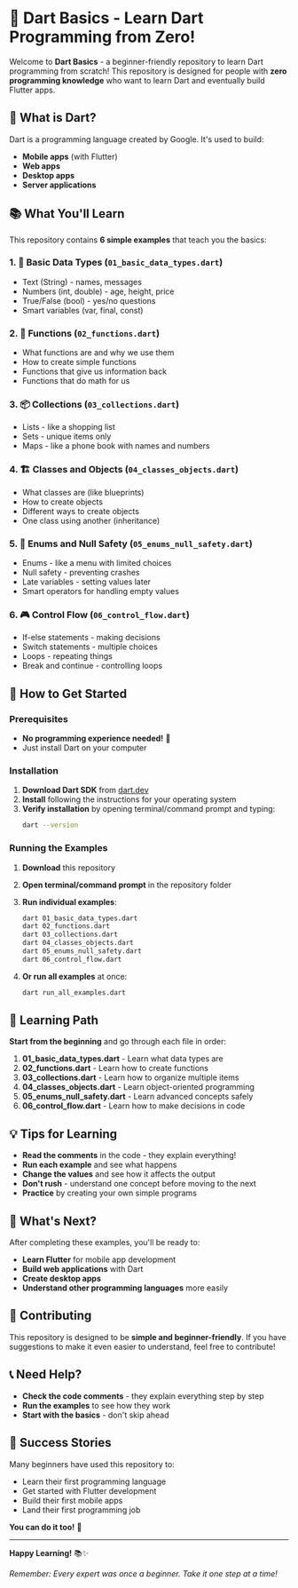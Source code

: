 # 🚀 Dart Basics - Learn Dart Programming from Zero!

Welcome to **Dart Basics** - a beginner-friendly repository to learn Dart programming from scratch! This repository is designed for people with **zero programming knowledge** who want to learn Dart and eventually build Flutter apps.

## 🎯 What is Dart?

Dart is a programming language created by Google. It's used to build:
- **Mobile apps** (with Flutter)
- **Web apps**
- **Desktop apps**
- **Server applications**

## 📚 What You'll Learn

This repository contains **6 simple examples** that teach you the basics:

### 1. 📝 **Basic Data Types** (`01_basic_data_types.dart`)
- Text (String) - names, messages
- Numbers (int, double) - age, height, price
- True/False (bool) - yes/no questions
- Smart variables (var, final, const)

### 2. 🔧 **Functions** (`02_functions.dart`)
- What functions are and why we use them
- How to create simple functions
- Functions that give us information back
- Functions that do math for us

### 3. 📦 **Collections** (`03_collections.dart`)
- Lists - like a shopping list
- Sets - unique items only
- Maps - like a phone book with names and numbers

### 4. 🏗️ **Classes and Objects** (`04_classes_objects.dart`)
- What classes are (like blueprints)
- How to create objects
- Different ways to create objects
- One class using another (inheritance)

### 5. 🎲 **Enums and Null Safety** (`05_enums_null_safety.dart`)
- Enums - like a menu with limited choices
- Null safety - preventing crashes
- Late variables - setting values later
- Smart operators for handling empty values

### 6. 🎮 **Control Flow** (`06_control_flow.dart`)
- If-else statements - making decisions
- Switch statements - multiple choices
- Loops - repeating things
- Break and continue - controlling loops

## 🚀 How to Get Started

### Prerequisites
- **No programming experience needed!** 🎉
- Just install Dart on your computer

### Installation

1. **Download Dart SDK** from [dart.dev](https://dart.dev/get-dart)
2. **Install** following the instructions for your operating system
3. **Verify installation** by opening terminal/command prompt and typing:
   ```bash
   dart --version
   ```

### Running the Examples

1. **Download** this repository
2. **Open terminal/command prompt** in the repository folder
3. **Run individual examples**:
   ```bash
   dart 01_basic_data_types.dart
   dart 02_functions.dart
   dart 03_collections.dart
   dart 04_classes_objects.dart
   dart 05_enums_null_safety.dart
   dart 06_control_flow.dart
   ```

4. **Or run all examples** at once:
   ```bash
   dart run_all_examples.dart
   ```

## 📖 Learning Path

**Start from the beginning** and go through each file in order:

1. **01_basic_data_types.dart** - Learn what data types are
2. **02_functions.dart** - Learn how to create functions
3. **03_collections.dart** - Learn how to organize multiple items
4. **04_classes_objects.dart** - Learn object-oriented programming
5. **05_enums_null_safety.dart** - Learn advanced concepts safely
6. **06_control_flow.dart** - Learn how to make decisions in code

## 💡 Tips for Learning

- **Read the comments** in the code - they explain everything!
- **Run each example** and see what happens
- **Change the values** and see how it affects the output
- **Don't rush** - understand one concept before moving to the next
- **Practice** by creating your own simple programs

## 🌟 What's Next?

After completing these examples, you'll be ready to:
- **Learn Flutter** for mobile app development
- **Build web applications** with Dart
- **Create desktop apps**
- **Understand other programming languages** more easily

## 🤝 Contributing

This repository is designed to be **simple and beginner-friendly**. If you have suggestions to make it even easier to understand, feel free to contribute!

## 📞 Need Help?

- **Check the code comments** - they explain everything step by step
- **Run the examples** to see how they work
- **Start with the basics** - don't skip ahead

## 🎉 Success Stories

Many beginners have used this repository to:
- Learn their first programming language
- Get started with Flutter development
- Build their first mobile apps
- Land their first programming job

**You can do it too!** 🚀

---

**Happy Learning!** 📚✨

*Remember: Every expert was once a beginner. Take it one step at a time!*
